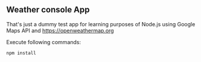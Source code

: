 

## Weather console App

That's just a dummy test app for learning purposes of Node.js using Google Maps API and https://openweathermap.org

Execute following commands:

```
npm install
```
